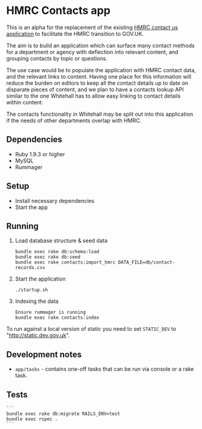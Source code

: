 # HMRC Contacts app

This is an alpha for the replacement of the existing
[HMRC contact us application](http://search2.hmrc.gov.uk/kb5/hmrc/contactus/home.page)
to facilitate the HMRC transition to GOV.UK.

The aim is to build an application which can surface many contact methods for a
department or agency with deflection into relevant content, and grouping contacts by
topic or questions.

The use case would be to populate the application with HMRC contact data, and the
relevant links to content. Having one place for this information will reduce the burden
on editors to keep all the contact details up to date on disparate pieces of content,
and we plan to have a contacts lookup API similar to the one Whitehall has to allow easy
linking to contact details within content.

The contacts functionality in Whitehall may be split out into this application if the
needs of other departments overlap with HMRC.

## Dependencies

* Ruby 1.9.3 or higher
* MySQL
* Rummager

## Setup

* Install necessary dependencies
* Start the app

## Running

1. Load database structure & seed data

    ```
    bundle exec rake db:schema:load
    bundle exec rake db:seed
    bundle exec rake contacts:import_hmrc DATA_FILE=db/contact-records.csv
    ```

2. Start the application

   ````
   ./startup.sh
   ````

3. Indexing the data

    ````
    Ensure rummager is running
    bundle exec rake contacts:index

    ````

To run against a local version of static you need to set `STATIC_DEV` to "http://static.dev.gov.uk".

## Development notes

* ```app/tasks``` - contains one-off tasks that can be run via console or a rake task.

## Tests

    ```
    bundle exec rake db:migrate RAILS_ENV=test
    bundle exec rspec .
    ```